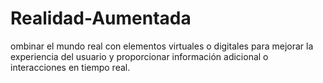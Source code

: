 # Realidad-Aumentada
ombinar el mundo real con elementos virtuales o digitales para mejorar la experiencia del usuario y proporcionar información adicional o interacciones en tiempo real.
